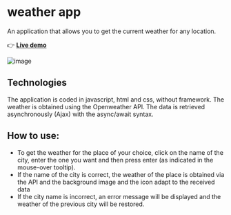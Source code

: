 # weather app

An application that allows you to get the current weather for any location.

👉 [**Live demo**](http://phpstack-749317-2526881.cloudwaysapps.com/)

![image](https://user-images.githubusercontent.com/45925914/176819624-22c531cb-af51-43b7-92de-e7934b254acf.png)

## Technologies

The application is coded in javascript, html and css, without framework. The weather is obtained using the Openweather API. The data is retrieved asynchronously (Ajax) with the async/await syntax.

## How to use:
- To get the weather for the place of your choice, click on the name of the city, enter the one you want and then press enter (as indicated in the mouse-over tooltip).
- If the name of the city is correct, the weather of the place is obtained via the API and the background image and the icon adapt to the received data
- If the city name is incorrect, an error message will be displayed and the weather of the previous city will be restored.
